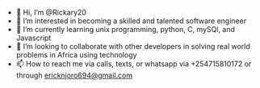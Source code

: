 - 👋 Hi, I’m @Rickary20
- 👀 I’m interested in becoming a skilled and talented software engineer
- 🌱 I’m currently learning unix programming, python, C, mySQl, and Javascript
- 💞️ I’m looking to collaborate with other developers in solving real world problems in Africa using technology
- 📫 How to reach me via calls, texts, or whatsapp via +254715810172 or through ericknjoro694@gmail.com

<!---
Rickary20/Rickary20 is a ✨ special ✨ repository because its `README.md` (this file) appears on your GitHub profile.
You can click the Preview link to take a look at your changes.
--->

